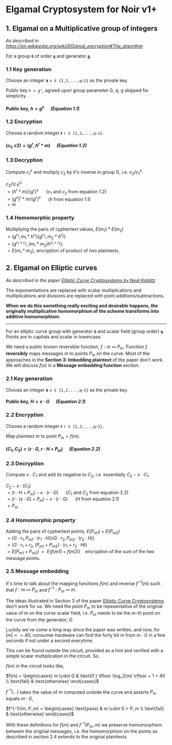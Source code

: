 # Elgamal Cryptosystem for Noir v1+


## 1. Elgamal on a Multiplicative group of integers

_As described in https://en.wikipedia.org/wiki/ElGamal_encryption#The_algorithm_

For a group **`G`** of order **`q`** and generator **`g`**.

### 1.1 Key generation

Choose an integer **x** `x ∈ {1,2,...,q−1}` as the private key.

Public key `h = gˣ`, agreed upon group parameter G, q, g skipped for simplicity.

#### Public key, $h=g^x$ $~~~~$ _(Equation 1.1)_

### 1.2 Encryption

Choose a random integer **r** `r ∈ {1,2,...,q−1}`.

#### $(c_1,c2)=(g^r, h^r*m)$ $~~~~$ _(Equation 1.2)_

### 1.3 Decryption

Compute $c_1^x$ and multiply $c_2$ by it's inverse in group G, i.e. $c_2/c_1^x$.

$c_2/(c_1)^x$  
$=(h^r*m)/(g^r)^x$ $~~~~$ ($c_1$ and $c_2$ from equation 1.2)  
$= (g^x)^r*m/(g^r)^x$ $~~~~$ ($h$ from equation 1.1)  
$= m$

### 1.4 Homomorphic property
Multiplying the pairs of cyphertext values, $E(m_1) * E(m_2)$  
$= (g^{r_1}, m_1 * h^{r_1})(g^{r_2}, m_2 * h^{r_2})$  
$= (g^{r_1+r_2}, (m_1*m_2)h^{r_1+r_2})$  
$= E(m_1*m_2)$, encryption of product of two plaintexts.

## 2. Elgamal on Elliptic curves

_As described in the paper [Elliptic Curve Cryptosystems by Neal Koblitz](https://www.ams.org/journals/mcom/1987-48-177/S0025-5718-1987-0866109-5/S0025-5718-1987-0866109-5.pdf)_

The exponentiations are replaced with scalar multiplications and multiplications and divisions are replaced with point additions/subtractions.

**When we do this something really exciting and desirable happens, the originally multiplicative homomorphism of the scheme transforms into additive homomorphism.**

---

For an elliptic curve group with generator **`G`** and scalar field (group order) **`q`**. Points are in capitals and scalar in lowercase.

We need a public known reversible function, $f:m ↦ P_m$. Function $f$ **reversibly** maps messages $m$ to points $P_m$ on the curve. Most of the approaches in the **Section 3: Imbedding plaintext** of the paper don't work. We will discuss $f(x)$ in a **Message embedding function** section.
### 2.1 Key generation

Choose an integer **x** `x ∈ {1,2,...,q−1}` as the private key.

#### Public key, $H=x \cdot G$ $~~~~$ _(Equation 2.1)_

### 2.2 Encryption

Choose a random integer **r** `r ∈ {1,2,...,q−1}`.

Map plaintext $m$ to point $P_m = f(m)$.

#### $(C_1,C_2)=(r \cdot G,r \cdot H + P_m)$ $~~~~$ _(Equation 2.2)_

### 2.3 Decryption

Compute $x \cdot C_1$ and add its negative to $C_2$, i.e. essentially $C_2 - x \cdot C_1$.

$C_2 - x \cdot (C_1)$  
$=(r \cdot H + P_m) - x \cdot (r \cdot G)$ $~~~~$ ($C_1$ and $C_2$ from equation 2.2)  
$=(r \cdot (x \cdot G) + P_m) - x \cdot (r \cdot G)$ $~~~~$ ($H$ from equation 2.1)  
$= P_m$

### 2.4 Homomorphic property
Adding the pairs of cyphertext points, $E(P_{m1}) + E(P_{m2})$  
$= (G \cdot {r_1}, P_{m1} \cdot (r_1 \cdot H))(G \cdot {r_2}, P_{m2} \cdot (r_2 \cdot H))$  
$= (G \cdot {r_1+r_2}, (P_{m1} + P_{m2})\cdot ({r_1+r_2} \cdot H))$  
$= E(P_{m1} + P_{m2}) ~~ = ~~ E(f({m1}) + f({m2}))$ $~~$ encryption of the sum of the two message points.

### 2.5 Message embedding
It's time to talk about the mapping functions $f(m)$ and reverse  $f^{-1}(m)$ such that $f:m ↦ P_m$ and $f^{-1}:P_m ↦ m$.

The ideas illustrated in Section 3 of the paper [Elliptic Curve Cryptosystems](https://www.ams.org/journals/mcom/1987-48-177/S0025-5718-1987-0866109-5/S0025-5718-1987-0866109-5.pdf) don't work for us.
We need the point $P_m$ to be repesentative of the original value of $m$ on the curve scalar field, i.e. $P_m$ needs to be the m-th point on the curve from the generator, $G$.

Luckily we've come a long way since the paper was written, and now, for $|m| <= 40$, consumer hardware can find the forty bit $m$ from $m \cdot G$ in a few seconds if not under a second everytime.

This can be found outside the circuit, provided as a hint and verified with a simple scalar multiplication in the circuit. So,

$f(m)$ in the circuit looks like,

$f(m) = 
\begin{cases} 
m \cdot G & \text{if } \lfloor \log_2(m) \rfloor + 1 < 40 \\
\text{fail} & \text{otherwise}
\end{cases}$


$f^{-1}(...)$ takes the value of $m$ computed outside the curve and asserts $P_m$ equals $m \cdot G$,

$f^{-1}(m, P_m) = 
\begin{cases} 
\text{pass} & m \cdot G = P_m \\
\text{fail} & \text{otherwise}
\end{cases}$

With these definitions for $f(m)$ and $f^{-1}(P_m, m)$ we preserve homomorphism between the original messages, i.e. the homomorphism on the points as described in section 2.4 extends to the original plaintexts.
